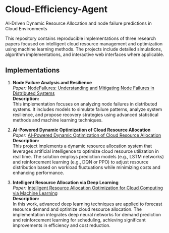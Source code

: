 # Cloud-Efficiency-Agent
AI-Driven Dynamic Resource Allocation and node failure predictions in Cloud Environments

This repository contains reproducible implementations of three research papers focused on intelligent cloud resource management and optimization using machine learning methods. The projects include detailed simulations, algorithm implementations, and interactive web interfaces where applicable.

## Implementations

1. **Node Failure Analysis and Resilience**  
   *Paper:* [NodeFailures: Understanding and Mitigating Node Failures in Distributed Systems](https://hongyujohn.github.io/NodeFailures.pdf)  
   **Description:**  
   This implementation focuses on analyzing node failures in distributed systems. It includes models to simulate failure patterns, analyze system resilience, and propose recovery strategies using advanced statistical methods and machine learning techniques.

2. **AI-Powered Dynamic Optimization of Cloud Resource Allocation**  
   *Paper:* [AI-Powered Dynamic Optimization of Cloud Resource Allocation](https://www.researchgate.net/publication/387724349_AI-Powered_Dynamic_Optimization_of_Cloud_Resource_Allocation)  
   **Description:**  
   This project implements a dynamic resource allocation system that leverages artificial intelligence to optimize cloud resource utilization in real time. The solution employs prediction models (e.g., LSTM networks) and reinforcement learning (e.g., DQN or PPO) to adjust resource distribution based on workload fluctuations while minimizing costs and enhancing performance.

3. **Intelligent Resource Allocation via Deep Learning**  
   *Paper:* [Intelligent Resource Allocation Optimization for Cloud Computing via Machine Learning](https://arxiv.org/abs/2504.03682)  
   **Description:**  
   In this work, advanced deep learning techniques are applied to forecast resource demand and optimize cloud resource allocation. The implementation integrates deep neural networks for demand prediction and reinforcement learning for scheduling, achieving significant improvements in efficiency and cost reduction.
